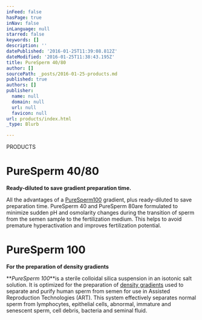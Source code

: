 ```yaml
---
inFeed: false
hasPage: true
inNav: false
inLanguage: null
starred: false
keywords: []
description: ''
datePublished: '2016-01-25T11:39:08.812Z'
dateModified: '2016-01-25T11:38:43.195Z'
title: PureSperm 40/80
author: []
sourcePath: _posts/2016-01-25-products.md
published: true
authors: []
publisher:
  name: null
  domain: null
  url: null
  favicon: null
url: products/index.html
_type: Blurb

---
```

PRODUCTS

# PureSperm 40/80

**Ready-diluted to save gradient preparation time.**

All the advantages of a [PureSperm][0][100][1] gradient, plus ready-diluted to save preparation time. PureSperm 40 and PureSperm 80are formulated to minimize sudden pH and osmolarity changes during the transition of sperm from the semen sample to the fertilization medium. This helps to avoid premature hyperactivation and improves fertilization potential.

# PureSperm 100

**For the preparation of density gradients**

**_PureSperm 100_**is a sterile colloidal silica suspension in an isotonic salt solution. It is optimized for the preparation of [density gradients][2] used to separate and purify human sperm from semen for use in Assisted Reproduction Technologies (ART). This system effectively separates normal sperm from lymphocytes, epithelial cells, abnormal, immature and senescent sperm, cell debris, bacteria and seminal fluid.

[0]: https://app.thegrid.io/posts/197f7197-1cb4-4a74-b5a3-d584c7cc4665/null
[1]: http://nidacon.com/products/puresperm-100/ "PureSperm 100 Information Page"
[2]: http://www.youtube.com/watch?v=AB6LMp8zlS8&feature=player_detailpage "Video - Preparation of Nidacon PureSperm Gradient"